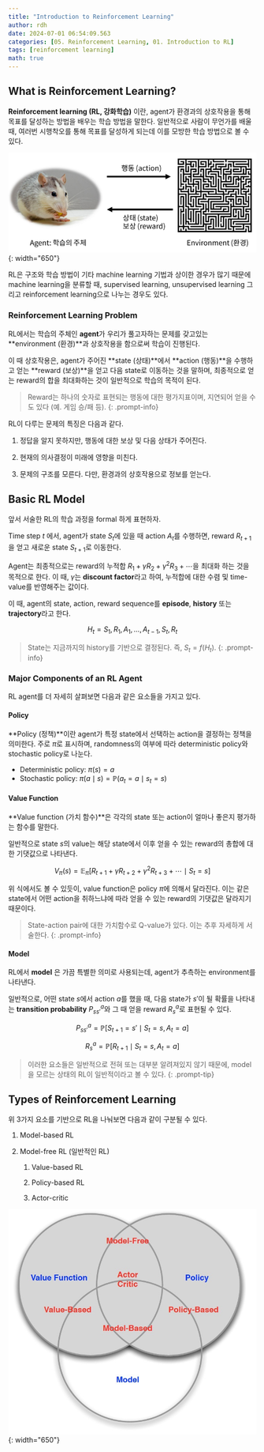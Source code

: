 ```yaml
---
title: "Introduction to Reinforcement Learning"
author: rdh
date: 2024-07-01 06:54:09.563
categories: [05. Reinforcement Learning, 01. Introduction to RL]
tags: [reinforcement learning]
math: true
---
```


## What is Reinforcement Learning?

**Reinforcement learning (RL, 강화학습)** 이란, agent가 환경과의 상호작용을 통해 목표를 달성하는 방법을 배우는 학습 방법을 말한다. 일반적으로 사람이 무언가를 배울 때, 여러번 시행착오를 통해 목표를 달성하게 되는데 이를 모방한 학습 방법으로 볼 수 있다. 

![](/assets/img/Introduction-to-Reinforcement-Learning-01.png){: width="650"}

RL은 구조와 학습 방법이 기타 machine learning 기법과 상이한 경우가 많기 때문에 machine learning을 분류할 때, supervised learning, unsupervised learning 그리고 reinforcement learning으로 나누는 경우도 있다.

### Reinforcement Learning Problem

RL에서는 학습의 주체인 **agent**가 우리가 풀고자하는 문제를 갖고있는 **environment (환경)**과 상호작용을 함으로써 학습이 진행된다.

이 때 상호작용은, agent가 주어진 **state (상태)**에서 **action (행동)**을 수행하고 얻는 **reward (보상)**을 얻고 다음 state로 이동하는 것을 말하며, 최종적으로 얻는 reward의 합을 최대화하는 것이 일반적으로 학습의 목적이 된다.

> Reward는 하나의 숫자로 표현되는 행동에 대한 평가지표이며, 지연되어 얻을 수도 있다 (예. 게임 승/패 등).
{: .prompt-info}

RL이 다루는 문제의 특징은 다음과 같다.

1. 정답을 알지 못하지만, 행동에 대한 보상 및 다음 상태가 주어진다.

2. 현재의 의사결정이 미래에 영향을 미친다.

3. 문제의 구조를 모른다. 다만, 환경과의 상호작용으로 정보를 얻는다.

## Basic RL Model
앞서 서술한 RL의 학습 과정을 formal 하게 표현하자.

Time step $t$ 에서, agent가 state $S_t$에 있을 때 action $A_t$를 수행하면, reward $R_{t+1}$을 얻고 새로운 state $S_{t+1}$로 이동한다.

Agent는 최종적으로는 reward의 누적합 $R_{1} + \gamma R_{2} + \gamma^2 R_{3} + \cdots$을 최대화 하는 것을 목적으로 한다. 이 때, $\gamma$는 **discount factor**라고 하여, 누적합에 대한 수렴 및 time-value를 반영해주는 값이다.

이 때, agent의 state, action, reward sequence를 **episode**, **history** 또는 **trajectory**라고 한다.

$$
H_t = S_1,R_1,A_1,\dots,A_{t-1},S_t,R_t
$$

> State는 지금까지의 history를 기반으로 결정된다. 즉, $S_t = f(H_t)$.
{: .prompt-info}

### Major Components of an RL Agent

RL agent를 더 자세히 살펴보면 다음과 같은 요소들을 가지고 있다.

#### Policy

**Policy (정책)**이란 agent가 특정 state에서 선택하는 action을 결정하는 정책을 의미한다. 주로 $\pi$로 표시하며, randomness의 여부에 따라 deterministic policy와 stochastic policy로 나눈다.

* Deterministic policy: $\pi(s) = a$
* Stochastic policy: $\pi(a\mid s) = \mathbb{P}(a_t = a \mid s_t=s)$

#### Value Function
**Value function (가치 함수)**은 각각의 state 또는 action이 얼마나 좋은지 평가하는 함수를 말한다.

일반적으로 state $s$의 value는 해당 state에서 이후 얻을 수 있는 reward의 총합에 대한 기댓값으로 나타낸다.

$$
V_{\pi}(s) = \mathbb{E}_{\pi} [R_{t+1} + \gamma R_{t+2} + \gamma^2 R_{t+3} + \cdots \mid S_t = s]
$$

위 식에서도 볼 수 있듯이, value function은 policy $\pi$에 의해서 달라진다. 이는 같은 state에서 어떤 action을 취하느냐에 따라 얻을 수 있는 reward의 기댓값은 달라지기 때문이다.

> State-action pair에 대한 가치함수로 Q-value가 있다. 이는 추후 자세하게 서술한다.
{: .prompt-info}

#### Model
RL에서 **model** 은 가끔 특별한 의미로 사용되는데, agent가 추측하는 environment를 나타낸다.

일반적으로, 어떤 state $s$에서 action $a$를 했을 때, 다음 state가 $s'$이 될 확률을 나타내는 **transition probability** $P_{ss'}^a$와 그 때 얻을 reward $R_s^a$로 표현될 수 있다.

$$
P_{ss'}^a = \mathbb{P}[S_{t+1} = s' \mid S_t = s, A_t = a]
$$

$$
R_s^a = \mathbb{P}[R_{t+1} \mid S_t = s, A_t = a]
$$

> 이러한 요소들은 일반적으로 전혀 또는 대부분 알려져있지 않기 때문에, model을 모르는 상태의 RL이 일반적이라고 볼 수 있다.
{: .prompt-tip}

## Types of Reinforcement Learning

위 3가지 요소를 기반으로 RL을 나눠보면 다음과 같이 구분될 수 있다.

1. Model-based RL

2. Model-free RL (일반적인 RL)
   1. Value-based RL

   2. Policy-based RL

   3. Actor-critic

![](/assets/img/Introduction-to-Reinforcement-Learning-02.png){: width="650"}






